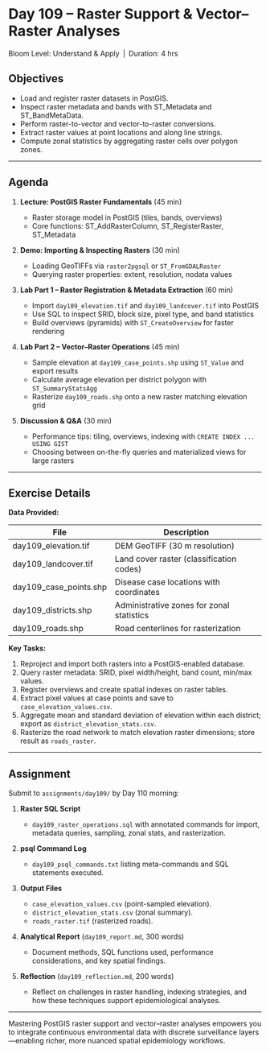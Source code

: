 # **Day 109 – Raster Support & Vector–Raster Analyses**
  
Bloom Level: Understand & Apply | Duration: 4 hrs  

## Objectives  

- Load and register raster datasets in PostGIS.  
- Inspect raster metadata and bands with ST_Metadata and ST_BandMetaData.  
- Perform raster-to-vector and vector-to-raster conversions.  
- Extract raster values at point locations and along line strings.  
- Compute zonal statistics by aggregating raster cells over polygon zones.  

---  

## Agenda  

1. **Lecture: PostGIS Raster Fundamentals** (45 min)  
   - Raster storage model in PostGIS (tiles, bands, overviews)  
   - Core functions: ST_AddRasterColumn, ST_RegisterRaster, ST_Metadata  

2. **Demo: Importing & Inspecting Rasters** (30 min)  
   - Loading GeoTIFFs via `raster2pgsql` or `ST_FromGDALRaster`  
   - Querying raster properties: extent, resolution, nodata values  

3. **Lab Part 1 – Raster Registration & Metadata Extraction** (60 min)  
   - Import `day109_elevation.tif` and `day109_landcover.tif` into PostGIS  
   - Use SQL to inspect SRID, block size, pixel type, and band statistics  
   - Build overviews (pyramids) with `ST_CreateOverview` for faster rendering  

4. **Lab Part 2 – Vector–Raster Operations** (45 min)  
   - Sample elevation at `day109_case_points.shp` using `ST_Value` and export results  
   - Calculate average elevation per district polygon with `ST_SummaryStatsAgg`  
   - Rasterize `day109_roads.shp` onto a new raster matching elevation grid  

5. **Discussion & Q&A** (30 min)  
   - Performance tips: tiling, overviews, indexing with `CREATE INDEX ... USING GIST`  
   - Choosing between on-the-fly queries and materialized views for large rasters  

---  

## Exercise Details  

**Data Provided:**  

| File                       | Description                                  |
|----------------------------|----------------------------------------------|
| day109_elevation.tif       | DEM GeoTIFF (30 m resolution)                |
| day109_landcover.tif       | Land cover raster (classification codes)     |
| day109_case_points.shp     | Disease case locations with coordinates      |
| day109_districts.shp       | Administrative zones for zonal statistics    |
| day109_roads.shp           | Road centerlines for rasterization           |

**Key Tasks:**  
1. Reproject and import both rasters into a PostGIS-enabled database.  
2. Query raster metadata: SRID, pixel width/height, band count, min/max values.  
3. Register overviews and create spatial indexes on raster tables.  
4. Extract pixel values at case points and save to `case_elevation_values.csv`.  
5. Aggregate mean and standard deviation of elevation within each district; export as `district_elevation_stats.csv`.  
6. Rasterize the road network to match elevation raster dimensions; store result as `roads_raster`.  

---  

## Assignment  

Submit to `assignments/day109/` by Day 110 morning:  

1. **Raster SQL Script**  
   - `day109_raster_operations.sql` with annotated commands for import, metadata queries, sampling, zonal stats, and rasterization.  

2. **psql Command Log**  
   - `day109_psql_commands.txt` listing meta-commands and SQL statements executed.  

3. **Output Files**  
   - `case_elevation_values.csv` (point-sampled elevation).  
   - `district_elevation_stats.csv` (zonal summary).  
   - `roads_raster.tif` (rasterized roads).  

4. **Analytical Report** (`day109_report.md`, 300 words)  
   - Document methods, SQL functions used, performance considerations, and key spatial findings.  

5. **Reflection** (`day109_reflection.md`, 200 words)  
   - Reflect on challenges in raster handling, indexing strategies, and how these techniques support epidemiological analyses.  

---  

Mastering PostGIS raster support and vector–raster analyses empowers you to integrate continuous environmental data with discrete surveillance layers—enabling richer, more nuanced spatial epidemiology workflows.
